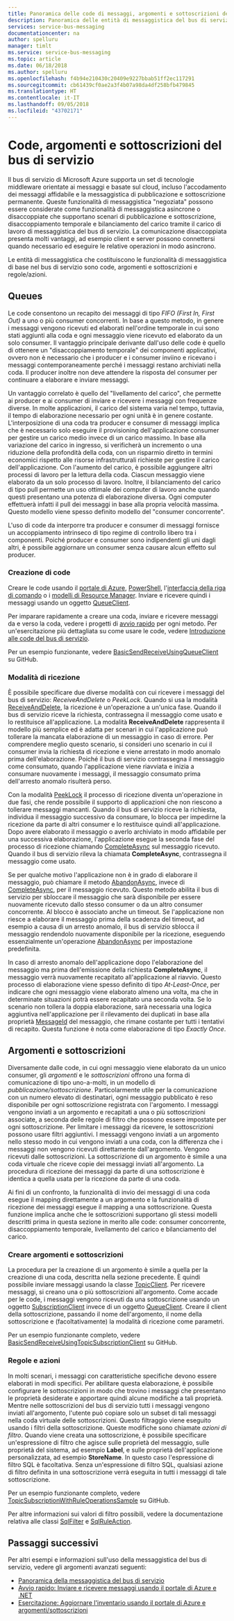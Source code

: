```yaml
---
title: Panoramica delle code di messaggi, argomenti e sottoscrizioni del bus di servizio di Azure | Documentazione Microsoft
description: Panoramica delle entità di messaggistica del bus di servizio.
services: service-bus-messaging
documentationcenter: na
author: spelluru
manager: timlt
ms.service: service-bus-messaging
ms.topic: article
ms.date: 06/18/2018
ms.author: spelluru
ms.openlocfilehash: f4b94e210430c20409e9227bbab51ff2ec117291
ms.sourcegitcommit: cb61439cf0ae2a3f4b07a98da4df258bfb479845
ms.translationtype: HT
ms.contentlocale: it-IT
ms.lasthandoff: 09/05/2018
ms.locfileid: "43702171"
---
```

# <a name="service-bus-queues-topics-and-subscriptions"></a>Code, argomenti e sottoscrizioni del bus di servizio

Il bus di servizio di Microsoft Azure supporta un set di tecnologie middleware orientate ai messaggi e basate sul cloud, incluso l'accodamento dei messaggi affidabile e la messaggistica di pubblicazione e sottoscrizione permanente. Queste funzionalità di messaggistica "negoziata" possono essere considerate come funzionalità di messaggistica asincrone o disaccoppiate che supportano scenari di pubblicazione e sottoscrizione, disaccoppiamento temporale e bilanciamento del carico tramite il carico di lavoro di messaggistica del bus di servizio. La comunicazione disaccoppiata presenta molti vantaggi, ad esempio client e server possono connettersi quando necessario ed eseguire le relative operazioni in modo asincrono.

Le entità di messaggistica che costituiscono le funzionalità di messaggistica di base nel bus di servizio sono code, argomenti e sottoscrizioni e regole/azioni.

## <a name="queues"></a>Queues

Le code consentono un recapito dei messaggi di tipo *FIFO (First In, First Out)* a uno o più consumer concorrenti. In base a questo metodo, in genere i messaggi vengono ricevuti ed elaborati nell'ordine temporale in cui sono stati aggiunti alla coda e ogni messaggio viene ricevuto ed elaborato da un solo consumer. Il vantaggio principale derivante dall'uso delle code è quello di ottenere un "disaccoppiamento temporale" dei componenti applicativi, ovvero non è necessario che i producer e i consumer inviino e ricevano i messaggi contemporaneamente perché i messaggi restano archiviati nella coda. Il producer inoltre non deve attendere la risposta del consumer per continuare a elaborare e inviare messaggi.

Un vantaggio correlato è quello del "livellamento del carico", che permette ai producer e ai consumer di inviare e ricevere i messaggi con frequenze diverse. In molte applicazioni, il carico del sistema varia nel tempo, tuttavia, il tempo di elaborazione necessario per ogni unità è in genere costante. L'interposizione di una coda tra producer e consumer di messaggi implica che è necessario solo eseguire il provisioning dell'applicazione consumer per gestire un carico medio invece di un carico massimo. In base alla variazione del carico in ingresso, si verificherà un incremento o una riduzione della profondità della coda, con un risparmio diretto in termini economici rispetto alle risorse infrastrutturali richieste per gestire il carico dell'applicazione. Con l'aumento del carico, è possibile aggiungere altri processi di lavoro per la lettura della coda. Ciascun messaggio viene elaborato da un solo processo di lavoro. Inoltre, il bilanciamento del carico di tipo pull permette un uso ottimale dei computer di lavoro anche quando questi presentano una potenza di elaborazione diversa. Ogni computer effettuerà infatti il pull dei messaggi in base alla propria velocità massima. Questo modello viene spesso definito modello del "consumer concorrente".

L'uso di code da interporre tra producer e consumer di messaggi fornisce un accoppiamento intrinseco di tipo regime di controllo libero tra i componenti. Poiché producer e consumer sono indipendenti gli uni dagli altri, è possibile aggiornare un consumer senza causare alcun effetto sul producer.

### <a name="create-queues"></a>Creazione di code

Creare le code usando il [portale di Azure](service-bus-quickstart-portal.md), [PowerShell](service-bus-quickstart-powershell.md), l'[interfaccia della riga di comando](service-bus-quickstart-cli.md) o i [modelli di Resource Manager](service-bus-resource-manager-namespace-queue.md). Inviare e ricevere quindi i messaggi usando un oggetto [QueueClient](/dotnet/api/microsoft.azure.servicebus.queueclient). 

Per imparare rapidamente a creare una coda, inviare e ricevere messaggi da e verso la coda, vedere i progetti di [avvio rapido](service-bus-quickstart-portal.md) per ogni metodo. Per un'esercitazione più dettagliata su come usare le code, vedere [Introduzione alle code del bus di servizio](service-bus-dotnet-get-started-with-queues.md). 

Per un esempio funzionante, vedere [BasicSendReceiveUsingQueueClient](https://github.com/Azure/azure-service-bus/tree/master/samples/DotNet/GettingStarted/Microsoft.Azure.ServiceBus/BasicSendReceiveUsingQueueClient) su GitHub.

### <a name="receive-modes"></a>Modalità di ricezione

È possibile specificare due diverse modalità con cui ricevere i messaggi del bus di servizio: *ReceiveAndDelete* o *PeekLock*. Quando si usa la modalità [ReceiveAndDelete](/dotnet/api/microsoft.azure.servicebus.receivemode), la ricezione è un'operazione a un'unica fase. Quando il bus di servizio riceve la richiesta, contrassegna il messaggio come usato e lo restituisce all'applicazione. La modalità **ReceiveAndDelete** rappresenta il modello più semplice ed è adatta per scenari in cui l'applicazione può tollerare la mancata elaborazione di un messaggio in caso di errore. Per comprendere meglio questo scenario, si consideri uno scenario in cui il consumer invia la richiesta di ricezione e viene arrestato in modo anomalo prima dell'elaborazione. Poiché il bus di servizio contrassegna il messaggio come consumato, quando l'applicazione viene riavviata e inizia a consumare nuovamente i messaggi, il messaggio consumato prima dell'arresto anomalo risulterà perso.

Con la modalità [PeekLock](/dotnet/api/microsoft.azure.servicebus.receivemode) il processo di ricezione diventa un'operazione in due fasi, che rende possibile il supporto di applicazioni che non riescono a tollerare messaggi mancanti. Quando il bus di servizio riceve la richiesta, individua il messaggio successivo da consumare, lo blocca per impedirne la ricezione da parte di altri consumer e lo restituisce quindi all'applicazione. Dopo avere elaborato il messaggio o averlo archiviato in modo affidabile per una successiva elaborazione, l'applicazione esegue la seconda fase del processo di ricezione chiamando [CompleteAsync](/dotnet/api/microsoft.azure.servicebus.queueclient.completeasync) sul messaggio ricevuto. Quando il bus di servizio rileva la chiamata **CompleteAsync**, contrassegna il messaggio come usato.

Se per qualche motivo l'applicazione non è in grado di elaborare il messaggio, può chiamare il metodo [AbandonAsync](/dotnet/api/microsoft.azure.servicebus.queueclient.abandonasync), invece di [CompleteAsync](/dotnet/api/microsoft.azure.servicebus.queueclient.completeasync), per il messaggio ricevuto. Questo metodo abilita il bus di servizio per sbloccare il messaggio che sarà disponibile per essere nuovamente ricevuto dallo stesso consumer o da un altro consumer concorrente. Al blocco è associato anche un timeout. Se l'applicazione non riesce a elaborare il messaggio prima della scadenza del timeout, ad esempio a causa di un arresto anomalo, il bus di servizio sblocca il messaggio rendendolo nuovamente disponibile per la ricezione, eseguendo essenzialmente un'operazione [AbandonAsync](/dotnet/api/microsoft.azure.servicebus.queueclient.abandonasync) per impostazione predefinita.

In caso di arresto anomalo dell'applicazione dopo l'elaborazione del messaggio ma prima dell'emissione della richiesta **CompleteAsync**, il messaggio verrà nuovamente recapitato all'applicazione al riavvio. Questo processo di elaborazione viene spesso definito di tipo *At-Least-Once*, per indicare che ogni messaggio viene elaborato almeno una volta, ma che in determinate situazioni potrà essere recapitato una seconda volta. Se lo scenario non tollera la doppia elaborazione, sarà necessaria una logica aggiuntiva nell'applicazione per il rilevamento dei duplicati in base alla proprietà [MessageId](/dotnet/api/microsoft.azure.servicebus.message.messageid) del messaggio, che rimane costante per tutti i tentativi di recapito. Questa funzione è nota come elaborazione di tipo *Exactly Once*.

## <a name="topics-and-subscriptions"></a>Argomenti e sottoscrizioni

Diversamente dalle code, in cui ogni messaggio viene elaborato da un unico consumer, gli *argomenti* e le *sottoscrizioni* offrono una forma di comunicazione di tipo uno-a-molti, in un modello di *pubblicazione/sottoscrizione*. Particolarmente utile per la comunicazione con un numero elevato di destinatari, ogni messaggio pubblicato è reso disponibile per ogni sottoscrizione registrata con l'argomento. I messaggi vengono inviati a un argomento e recapitati a una o più sottoscrizioni associate, a seconda delle regole di filtro che possono essere impostate per ogni sottoscrizione. Per limitare i messaggi da ricevere, le sottoscrizioni possono usare filtri aggiuntivi. I messaggi vengono inviati a un argomento nello stesso modo in cui vengono inviati a una coda, con la differenza che i messaggi non vengono ricevuti direttamente dall'argomento. Vengono ricevuti dalle sottoscrizioni. La sottoscrizione di un argomento è simile a una coda virtuale che riceve copie dei messaggi inviati all'argomento. La procedura di ricezione dei messaggi da parte di una sottoscrizione è identica a quella usata per la ricezione da parte di una coda.

Ai fini di un confronto, la funzionalità di invio dei messaggi di una coda esegue il mapping direttamente a un argomento e la funzionalità di ricezione dei messaggi esegue il mapping a una sottoscrizione. Questa funzione implica anche che le sottoscrizioni supportano gli stessi modelli descritti prima in questa sezione in merito alle code: consumer concorrente, disaccoppiamento temporale, livellamento del carico e bilanciamento del carico.

### <a name="create-topics-and-subscriptions"></a>Creare argomenti e sottoscrizioni

La procedura per la creazione di un argomento è simile a quella per la creazione di una coda, descritta nella sezione precedente. È quindi possibile inviare messaggi usando la classe [TopicClient](/dotnet/api/microsoft.azure.servicebus.topicclient). Per ricevere messaggi, si creano una o più sottoscrizioni all'argomento. Come accade per le code, i messaggi vengono ricevuti da una sottoscrizione usando un oggetto [SubscriptionClient](/dotnet/api/microsoft.azure.servicebus.subscriptionclient) invece di un oggetto [QueueClient](/dotnet/api/microsoft.azure.servicebus.queueclient). Creare il client della sottoscrizione, passando il nome dell'argomento, il nome della sottoscrizione e (facoltativamente) la modalità di ricezione come parametri. 

Per un esempio funzionante completo, vedere [BasicSendReceiveUsingTopicSubscriptionClient](https://github.com/Azure/azure-service-bus/tree/master/samples/DotNet/GettingStarted/Microsoft.Azure.ServiceBus/BasicSendReceiveUsingTopicSubscriptionClient) su GitHub.

### <a name="rules-and-actions"></a>Regole e azioni

In molti scenari, i messaggi con caratteristiche specifiche devono essere elaborati in modi specifici. Per abilitare questa elaborazione, è possibile configurare le sottoscrizioni in modo che trovino i messaggi che presentano le proprietà desiderate e apportare quindi alcune modifiche a tali proprietà. Mentre nelle sottoscrizioni del bus di servizio tutti i messaggi vengono inviati all'argomento, l'utente può copiare solo un subset di tali messaggi nella coda virtuale delle sottoscrizioni. Questo filtraggio viene eseguito usando i filtri della sottoscrizione. Queste modifiche sono chiamate *azioni di filtro*. Quando viene creata una sottoscrizione, è possibile specificare un'espressione di filtro che agisce sulle proprietà del messaggio, sulle proprietà del sistema, ad esempio **Label**, e sulle proprietà dell'applicazione personalizzata, ad esempio **StoreName**. In questo caso l'espressione di filtro SQL è facoltativa. Senza un'espressione di filtro SQL, qualsiasi azione di filtro definita in una sottoscrizione verrà eseguita in tutti i messaggi di tale sottoscrizione.

Per un esempio funzionante completo, vedere [TopicSubscriptionWithRuleOperationsSample](https://github.com/Azure/azure-service-bus/tree/master/samples/DotNet/GettingStarted/Microsoft.Azure.ServiceBus/TopicSubscriptionWithRuleOperationsSample) su GitHub.

Per altre informazioni sui valori di filtro possibili, vedere la documentazione relativa alle classi [SqlFilter](/dotnet/api/microsoft.azure.servicebus.sqlfilter) e [SqlRuleAction](/dotnet/api/microsoft.azure.servicebus.sqlruleaction). 

## <a name="next-steps"></a>Passaggi successivi

Per altri esempi e informazioni sull'uso della messaggistica del bus di servizio, vedere gli argomenti avanzati seguenti:

* [Panoramica della messaggistica del bus di servizio](service-bus-messaging-overview.md)
* [Avvio rapido: Inviare e ricevere messaggi usando il portale di Azure e .NET](service-bus-quickstart-portal.md)
* [Esercitazione: Aggiornare l'inventario usando il portale di Azure e argomenti/sottoscrizioni](service-bus-tutorial-topics-subscriptions-portal.md)


